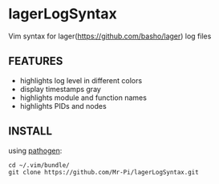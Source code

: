 lagerLogSyntax
==============

Vim syntax for lager(https://github.com/basho/lager) log files

FEATURES
--------

* highlights log level in different colors
* display timestamps gray
* highlights module and function names
* highlights PIDs and nodes

INSTALL
-------

using [pathogen](https://github.com/tpope/vim-pathogen):

	cd ~/.vim/bundle/
	git clone https://github.com/Mr-Pi/lagerLogSyntax.git


